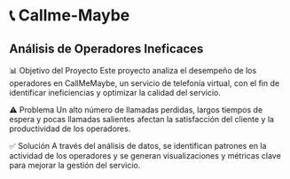 # 📞 Callme-Maybe
## Análisis de Operadores Ineficaces

📊 Objetivo del Proyecto
Este proyecto analiza el desempeño de los operadores en CallMeMaybe, un servicio de telefonía virtual, con el fin de identificar ineficiencias y optimizar la calidad del servicio.

⚠️ Problema
Un alto número de llamadas perdidas, largos tiempos de espera y pocas llamadas salientes afectan la satisfacción del cliente y la productividad de los operadores.

✅ Solución
A través del análisis de datos, se identifican patrones en la actividad de los operadores y se generan visualizaciones y métricas clave para mejorar la gestión del servicio.
